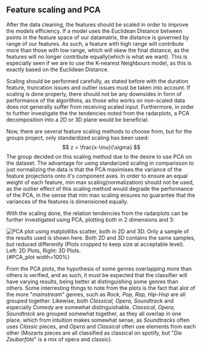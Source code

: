 ## Feature scaling and PCA

After the data cleaning, the features should be scaled in order to improve the models efficiency. If a model uses the Euclidean Distance between points in the feature space of our datamatrix, the distance is governed by range of our features. As such, a feature with high range will contribute more than those with low range, which will skew the final distance, as the features will no longer contribute equally(which is what we want). This is especially seen if we are to use the K-nearest Neighbours model, as this is exactly based on the Euclidean Distance. 

Scaling should be performed carefully, as stated before with the duration feature, truncation issues and outlier issues must be taken into account. If scaling is done properly, there should not be any downsides in form of performance of the algorithms, as those who works on non-scaled data does not generally suffer from receiving scaled input. Furthermore, in order to further investigate the the tendencies noted from the radarplots, a PCA decomposition into a 2D or 3D plane would be beneficial.

Now, there are several feature scaling methods to choose from, but for the groups project, only standardized scaling has been used:
$$
z = \frac{x-\mu}{\sigma}
$$
The group decided on this scaling method due to the desire to use PCA on the dataset. The advantage for using standarized scaling in comparisson to just normalizing the data is that the PCA maximises the variance of the feature projections onto it's component axes. In order to ensure an equal weight of each feature, min max scaling(normalization) should not be used, as the outlier effect of this scaling method would degrade the performance of the PCA, in the sense that min max scaling ensures no guarantee that the variances of the features is dimensioned equally. 

With the scaling done, the relation tendencies from the radarplots can be further investigated using PCA, plotting both in 2 dimensions and 3: 

![PCA plot using matplotlibs scatter, both in 2D and 3D. Only a sample of the results used is shown here. Both 2D and 3D contains the same samples, but reduced differently (Plots cropped to keep size at acceptable level). _Left_: 2D Plots, _Right_: 3D Plots. ](img/PCA.png){#PCA_plot width=100%}

From the PCA plots, the hypothesis of some genres overlapping more than others is verified, and as such, it must be expected that the classifier will have varying results, being better at distinguishing some genres than others. Some interresting things to note from the plots is the fact that alot of the more "_mainstream_" genres, such as _Rock, Pop, Rap, Hip-Hop_ are all grouped together. Likewise, both _Classical, Opera, Soundtrack_ and especially _Comedy_ are somewhat distinguishable. _Classical, Opera, Soundtrack_ are grouped somewhat together, as they all overlap in one place, which from intuition makes somewhat sense, as _Soundtracks_ often uses _Classic_ pieces, and _Opera_ and _Classical_ often use elements from each other (Mozarts pieces are all classified as classical on spotify, but "_Die Zauberföte_" is a mix of opera and classic). 
